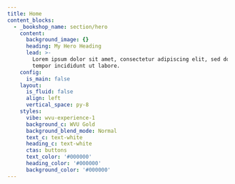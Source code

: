 ```yaml
---
title: Home
content_blocks:
  - _bookshop_name: section/hero
    content:
      background_image: {}
      heading: My Hero Heading
      lead: >-
        Lorem ipsum dolor sit amet, consectetur adipiscing elit, sed do eiusmod
        tempor incididunt ut labore.
    config:
      is_main: false
    layout:
      is_fluid: false
      align: left
      vertical_space: py-8
    styles:
      vibe: wvu-experience-1
      background_c: WVU Gold
      background_blend_mode: Normal
      text_c: text-white
      heading_c: text-white
      ctas: buttons
      text_color: '#000000'
      heading_color: '#000000'
      background_color: '#000000'
---
```

